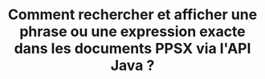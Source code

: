 ---
############################# Static ############################
layout: "auto-gen-gist"
draft: false
path: "fr/search/java/phrase/ppsx/"
otherformats: PDF DOC DOT DOCX DOCM DOTX DOTM TXT ODT OTT RTF XLS XLT XLSX XLSM XLSB XLTX XLTM XLA XLAM ODS OTS CSV TSV XML PPT PPS POT PPTX PPTM POTX PPSX PPSM ODP PST OST EML EMLX MSG ONE ZIP XHTML MHTML MD CHM EPUB  FB2 

############################# Head ############################
head_title: "API Java pour rechercher et trouver la phrase exacte dans PPSX Documents"
head_description: "L'API Java GroupDocs.Search aide les programmeurs à intégrer la recherche de phrases et à découvrir une séquence de mots donnée ou une phrase exacte dans le texte des documents PPSX via Java."

############################# Header ############################
title: "Comment rechercher et afficher une phrase ou une expression exacte dans les documents PPSX via l'API Java ?"
description: "L'API Java GroupDocs.Search a fourni une prise en charge complète des fonctionnalités de recherche avancées permettant aux développeurs de logiciels de rechercher une phrase ou une phrase exacte dans les documents PPSX via la recherche de phrases ou la recherche de phrases exactes."

######################### Download Button #######################
button:
    enable: true

############################# About ############################
about:
    enable: true
    title: "Qu'est-ce que la recherche de phrases et comment l'utiliser dans les applications Java ?"
    content: |
       La recherche par expression est un moyen très efficace de rechercher dans des documents ou des pages Web une phrase ou une expression exacte, plutôt qu'un mot-clé. Cela signifie que lorsque l'utilisateur recherche une expression exacte, il souhaite trouver tous les termes de recherche dans cet ordre particulier dans lequel ils sont apparus. Cette page Web partagera des informations sur la manière dont les utilisateurs peuvent développer des applications et des outils commerciaux pour une recherche efficace de documents et de pages Web à l'aide de l'API Java. GroupDocs.Search for Java est une API Java très bien organisée et efficace qui permet aux développeurs de logiciels d'effectuer des opérations de recherche de texte de niveau basique à avancé dans leurs propres applications sans installer de logiciel tiers. L'API a inclus de nombreuses fonctionnalités utiles liées à la recherche de documents telles que la recherche simple ou booléenne, la recherche floue, la recherche sensible à la casse, les synonymes, les homophones, les caractères génériques, la recherche de type d'objet, la définition de la plage de données et d'autres types de requêtes pour rechercher rapidement et élégamment des informations. De plus, il prend également en charge la reconnaissance des requêtes de recherche écrites dans une langue qui ne correspond pas à la disposition de votre clavier.

############################# content ############################
steps:
    enable: true
    block:
    - title_left: "Effectuez une recherche d'expressions dans PPSX Documents via Java"
      content_left: |
       L'API Java GroupDocs.Search inclut une prise en charge complète de la recherche avancée qui permet aux professionnels du logiciel de créer des applications logicielles puissantes avec des capacités de recherche et une facilité d'utilisation. Le code Java ci-dessous montre comment effectuer une recherche de phrase sous forme de texte et d'objet avec seulement quelques lignes de code.

      title_right: "Recherche de phrases exactes dans les fichiers PPSX"
      content_right: |
         * Définissez le chemin d'accès au dossier d'index et au dossier de documents.
         * Création d'un index dans le dossier spécifié en appelant l'instance de la classe [Index](https://apireference.groupdocs.com/search/java/com.groupdocs.search/Index#Index(java.lang.String))
         * Indexation des documents du dossier spécifié en appelant la méthode [add](https://apireference.groupdocs.com/search/java/com.groupdocs.search/Index#add(java.lang.String))
         * Recherche avec requête textuelle en appelant la méthode [Search](https://apireference.groupdocs.com/search/java/com.groupdocs.search/Index#search(com.groupdocs.search.SearchQuery))
         * Recherchez l'expression 'phrase text' sous forme d'objet
         * Création de word1, word2 et création de la sous-requête 3 en appelant la méthode [createWordQuery](https://apireference.groupdocs.com/search/java/com.groupdocs.search/SearchQuery#createWordQuery(java.lang.String))
         * Combinaison de sous-requêtes pour créer une nouvelle requête de recherche en appelant [CreatePhraseSearchQuery](https://apireference.groupdocs.com/search/java/com.groupdocs.search/SearchQuery#createPhraseSearchQuery(com.groupdocs.search.SearchQuery...)) méthode
         * Lancer la recherche et afficher les résultats de la recherche
         
        
      gisthash: "396c41cda822cf79f31dd37c6740fa03"
      gistfile: "phrase_search_in_text_queries_java.java"

    - title_left: "Appliquer la recherche de phrases génériques dans les fichiers PPSX via Java"
      content_left: |
        GroupDocs.Search pour Java donne aux programmeurs de logiciels le pouvoir d'ajouter une fonctionnalité de recherche de mots génériques lors de la recherche de fichiers PPSX dans l'application Java. Les exemples de code Java suivants montrent comment appliquer la recherche d'expressions génériques dans divers types de documents à l'aide de l'API Java.

      title_right: "Recherche de phrases avec des caractères génériques en Java"
      content_right: |
        * Définissez le chemin d'accès au dossier d'index et au dossier de documents.
        * Création d'un index dans le dossier spécifié en appelant l'instance de la classe [Index](https://apireference.groupdocs.com/search/java/com.groupdocs.search/Index#Index(java.lang.String))
        * Indexation des documents du dossier spécifié en appelant la méthode [add](https://apireference.groupdocs.com/search/java/com.groupdocs.search/Index#add(java.lang.String))
         * Recherche avec requête textuelle en appelant la méthode [Search](https://apireference.groupdocs.com/search/java/com.groupdocs.search/Index#search(com.groupdocs.search.SearchQuery))
         * Recherchez l'expression 'phrase text' sous forme d'objet
         * Création de word1 et word3 en appelant la méthode [createWordQuery](https://apireference.groupdocs.com/search/java/com.groupdocs.search/SearchQuery#createWordQuery(java.lang.String))
         * Création de wildcard2 en appelant la méthode [createWildcardQuery](https://apireference.groupdocs.com/search/java/com.groupdocs.search/SearchQuery#createWildcardQuery(int,%20int))
         * Combinaison de sous-requêtes pour créer une nouvelle requête de recherche de phrases en appelant [CreatePhraseSearchQuery](https://apireference.groupdocs.com/search/java/com.groupdocs.search/SearchQuery#createPhraseSearchQuery(com.groupdocs.search.SearchQuery...)) méthode
         * Lancer la recherche et afficher les résultats de la recherche
     
      gisthash: "f21c8c4572883fecc0eeef82c2b814b1"
      gistfile: "use_wildcards_in_phrase_search_java.java"
      
    - title_left: "API Java pour combiner la recherche de phrases et d'autres types de recherches"
      content_left: |
        L'API Java GroupDocs.Search permet aux programmeurs de logiciels de combiner facilement la recherche de phrases avec d'autres types de recherches. Le code Java suivant montre comment effectuer une recherche de phrases via des caractères génériques représentant des mots et des caractères dans des mots.

      title_right: "Comment combiner la recherche de phrases et d'autres recherches"
      content_right: |
        * Définissez le chemin d'accès au dossier d'index et au dossier de documents.
        * Création d'un index dans le dossier spécifié en appelant l'instance de la classe [Index](https://apireference.groupdocs.com/search/java/com.groupdocs.search/Index#Index(java.lang.String))
        * Indexation des documents du dossier spécifié en appelant la méthode [add](https://apireference.groupdocs.com/search/java/com.groupdocs.search/Index#add(java.lang.String))
         * Recherche avec requête textuelle en appelant la méthode [Search](https://apireference.groupdocs.com/search/java/com.groupdocs.search/Index#search(com.groupdocs.search.SearchQuery))
         * Recherchez l'expression 'phrase text' sous forme d'objet
        * Définir le modèle de mot et ajouter une chaîne et y ajouter un caractère générique
        * Création de wordPattern1 et Création de word3 en appelant la méthode [CreateWordPatternQuery](https://apireference.groupdocs.com/search/java/com.groupdocs.search/SearchQuery#createWordPatternQuery(com.groupdocs.search.common.WordPattern))
        * Création de wildcard2 en appelant la méthode [createWildcardQuery](https://apireference.groupdocs.com/search/java/com.groupdocs.search/SearchQuery#createWildcardQuery(int,%20int))
        * Combinaison de sous-requêtes pour créer une nouvelle requête de recherche de phrases en appelant [CreatePhraseSearchQuery](https://apireference.groupdocs.com/search/java/com.groupdocs.search/SearchQuery#createPhraseSearchQuery(com.groupdocs.search.SearchQuery...)) méthode
        * Lancer la recherche et afficher les résultats de la recherche
     
      gisthash: "dbd0f2eb292796e63e6213461f080e0c"
      gistfile: "combine_phrase_search_with_others_java.java"

    - title_left: "Configuration requise"
      content_left: |
       GroupDocs.Search pour Java est pris en charge sur toutes les principales plates-formes et systèmes d'exploitation. Pour un guide complet de la configuration système requise, veuillez visiter [configuration système requise](https://docs.groupdocs.com/search/java/system-requirements/) avant d'exécuter le code ci-dessous, assurez-vous que les conditions préalables suivantes sont installées sur votre système:
         * Systèmes d'exploitation : Microsoft Windows, Linux, MacOS
         * Prise en charge des versions Java : J2SE 7.0 (1.7), J2SE 8.0 (1.8) ou supérieur
         * Obtenez la dernière version de GroupDocs.Search pour les API Java de GroupDocs [Repository](https://repository.groupdocs.com/repo/com/groupdocs/groupdocs-search/)
        
      title_right: "Pourquoi utiliser GroupDocs.Search"
      content_right: |
        * Création d'index de recherche en mémoire ainsi que sur disque.
        * Capacité d'indexation à partir d'un fichier, d'un flux ou d'une structure.
        * Prise en charge de l'indexation des documents protégés par mot de passe.
        * Prise en charge de la fusion de plusieurs index.
        * Filtrer le document lors de l'indexation de la recherche.
        * Prise en charge de la vérification orthographique lors de la recherche.
        * Les caractères mélangés sont entièrement pris en charge
        * Combinaison de différents types de recherche en une seule requête de recherche.
        * Prise en charge des recherches de mots simples et d'expressions régulières
        * Prise en charge complète du remplacement d'alias dans les requêtes de recherche.

demos:
    enable: true
        

more_formats:
    enable: true


back_to_top:
    enable: true
---